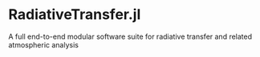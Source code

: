 # RadiativeTransfer.jl
A full end-to-end modular software suite for radiative transfer and related atmospheric analysis
